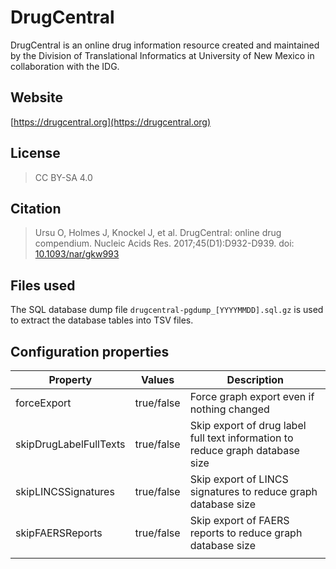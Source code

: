 # DrugCentral

DrugCentral is an online drug information resource created and maintained by the Division of Translational Informatics at University of New Mexico in collaboration with the IDG.

## Website

[https://drugcentral.org](https://drugcentral.org)

## License

> CC BY-SA 4.0

## Citation

> Ursu O, Holmes J, Knockel J, et al. DrugCentral: online drug compendium. Nucleic Acids Res. 2017;45(D1):D932-D939. doi: [10.1093/nar/gkw993](http://dx.doi.org/10.1093/nar/gkw993)

## Files used

The SQL database dump file ```drugcentral-pgdump_[YYYYMMDD].sql.gz``` is used to extract the database tables into TSV files.

## Configuration properties

| Property               | Values     | Description                                                                   |
|------------------------|------------|-------------------------------------------------------------------------------|
| forceExport            | true/false | Force graph export even if nothing changed                                    |
| skipDrugLabelFullTexts | true/false | Skip export of drug label full text information to reduce graph database size |
| skipLINCSSignatures    | true/false | Skip export of LINCS signatures to reduce graph database size                 |
| skipFAERSReports       | true/false | Skip export of FAERS reports to reduce graph database size                    |
|                        |            |                                                                               |
